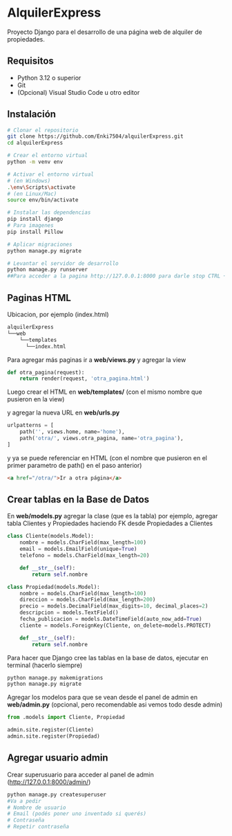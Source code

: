 # AlquilerExpress

Proyecto Django para el desarrollo de una página web de alquiler de propiedades.

## Requisitos

- Python 3.12 o superior
- Git
- (Opcional) Visual Studio Code u otro editor

## Instalación

```bash
# Clonar el repositorio
git clone https://github.com/Enki7504/alquilerExpress.git
cd alquilerExpress

# Crear el entorno virtual
python -m venv env

# Activar el entorno virtual
# (en Windows)
.\env\Scripts\activate
# (en Linux/Mac)
source env/bin/activate

# Instalar las dependencias
pip install django
# Para imagenes
pip install Pillow

# Aplicar migraciones
python manage.py migrate

# Levantar el servidor de desarrollo
python manage.py runserver
##Para acceder a la pagina http://127.0.0.1:8000 para darle stop CTRL + C en consola
```

## Paginas HTML
Ubicacion, por ejemplo (index.html)
```bash
alquilerExpress
└──web
    └──templates
      └──index.html
```
Para agregar más paginas ir a **web/views.py** y agregar la view
```python
def otra_pagina(request):
    return render(request, 'otra_pagina.html')
```

Luego crear el HTML en **web/templates/** (con el mismo nombre que pusieron en la view)

y agregar la nueva URL en **web/urls.py**

```python
urlpatterns = [
    path('', views.home, name='home'),
    path('otra/', views.otra_pagina, name='otra_pagina'),
]
```

y ya se puede referenciar en HTML (con el nombre que pusieron en el primer parametro de path() en el paso anterior)
```HTML
<a href="/otra/">Ir a otra página</a>
```

## Crear tablas en la Base de Datos

En **web/models.py** agregar la clase (que es la tabla) por ejemplo, agregar tabla Clientes y Propiedades haciendo FK desde Propiedades a Clientes
```python
class Cliente(models.Model):
    nombre = models.CharField(max_length=100)
    email = models.EmailField(unique=True)
    telefono = models.CharField(max_length=20)

    def __str__(self):
        return self.nombre

class Propiedad(models.Model):
    nombre = models.CharField(max_length=100)
    direccion = models.CharField(max_length=200)
    precio = models.DecimalField(max_digits=10, decimal_places=2)
    descripcion = models.TextField()
    fecha_publicacion = models.DateTimeField(auto_now_add=True)
    cliente = models.ForeignKey(Cliente, on_delete=models.PROTECT)

    def __str__(self):
        return self.nombre
```

Para hacer que Django cree las tablas en la base de datos, ejecutar en terminal (hacerlo siempre)
```bash
python manage.py makemigrations
python manage.py migrate
```

Agregar los modelos para que se vean desde el panel de admin en **web/admin.py** (opcional, pero recomendable asi vemos todo desde admin)

```python
from .models import Cliente, Propiedad

admin.site.register(Cliente)
admin.site.register(Propiedad)
```

## Agregar usuario admin

Crear superusuario para acceder al panel de admin (http://127.0.0.1:8000/admin/)

```bash
python manage.py createsuperuser
#Va a pedir
# Nombre de usuario
# Email (podés poner uno inventado si querés)
# Contraseña
# Repetir contraseña
``` 
